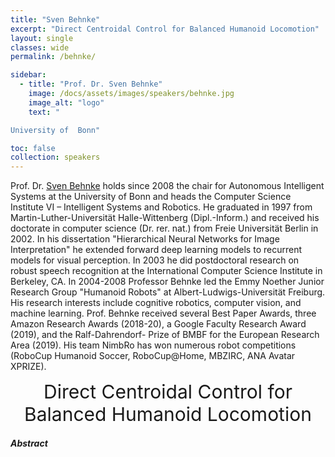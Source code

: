 ```yaml
---
title: "Sven Behnke"
excerpt: "Direct Centroidal Control for Balanced Humanoid Locomotion"
layout: single 
classes: wide
permalink: /behnke/

sidebar:
  - title: "Prof. Dr. Sven Behnke"
    image: /docs/assets/images/speakers/behnke.jpg
    image_alt: "logo"
    text: "

University of  Bonn"

toc: false 
collection: speakers
---
```


 Prof. Dr. [Sven Behnke](https://www.ais.uni-bonn.de/behnke/) holds since 2008 the chair for Autonomous Intelligent Systems at the University of Bonn and heads the Computer Science Institute VI – Intelligent Systems and Robotics. He graduated in 1997 from Martin-Luther-Universität Halle-Wittenberg (Dipl.-Inform.) and received his doctorate in computer science (Dr. rer. nat.) from Freie Universität Berlin in 2002. In his dissertation "Hierarchical Neural Networks for Image Interpretation" he extended forward deep learning models to recurrent models for visual perception. In 2003 he did postdoctoral research on robust speech recognition at the International Computer Science Institute in Berkeley, CA. In 2004-2008 Professor Behnke led the Emmy Noether Junior Research Group "Humanoid Robots" at Albert-Ludwigs-Universität Freiburg. His research interests include cognitive robotics, computer vision, and machine learning. Prof. Behnke received several Best Paper Awards, three Amazon Research Awards (2018-20), a Google Faculty Research Award (2019), and the Ralf-Dahrendorf- Prize of BMBF for the European Research Area (2019). His team NimbRo has won numerous robot competitions (RoboCup Humanoid Soccer, RoboCup@Home, MBZIRC, ANA Avatar XPRIZE). 


<center style="font-size:30px">
Direct Centroidal Control for Balanced Humanoid Locomotion
</center>



##### Abstract




 

